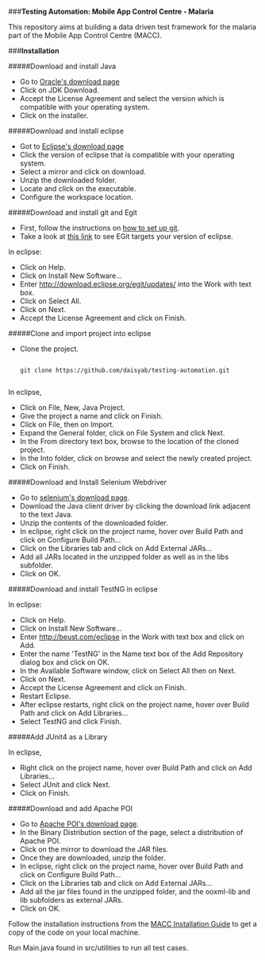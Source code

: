 ###**Testing Automation: Mobile App Control Centre - Malaria**

This repository aims at building a data driven test framework for the malaria part of the Mobile App Control Centre (MACC).

###**Installation**


#####Download and install Java

* Go to [Oracle's download page](http://www.oracle.com/technetwork/java/javase/downloads/index.html)
* Click on JDK Download.
* Accept the License Agreement and select the version which is compatible with your operating system.
* Click on the installer.
 
#####Download and install eclipse

* Got to [Eclipse's download page](http://www.eclipse.org/downloads/)
* Click the version of eclipse that is compatible with your operating system.
* Select a mirror and click on download.
* Unzip the downloaded folder.
* Locate and click on the executable.
* Configure the workspace location.

#####Download and install git and Egit

* First, follow the instructions on [how to set up git](https://help.github.com/articles/set-up-git/).
* Take a look at [this link](http://wiki.eclipse.org/EGit/FAQ#What_versions_of_Eclipse_does_EGit_target.3F) to see EGit targets your version of eclipse.  

In eclipse: 
* Click on Help.
* Click on Install New Software...
* Enter http://download.eclipse.org/egit/updates/ into the Work with text box.
* Click on Select All.
* Click on Next.
* Accept the License Agreement and click on Finish.

#####Clone and import project into eclipse

* Clone the project.
   ```
   
  git clone https://github.com/daisyab/testing-automation.git
    
   ```  
In eclipse,
* Click on File, New, Java Project.
* Give the project a name and click on Finish.
* Click on File, then on Import.
* Expand the General folder, click on File System and click Next.
* In the From directory text box, browse to the location of the cloned project.
* In the Into folder, click on browse and select the newly created project.
* Click on Finish.

#####Download and Install Selenium Webdriver

* Go to [selenium's download page](http://www.seleniumhq.org/download/).
* Download the Java client driver by clicking the download link adjacent to the text Java.
* Unzip the contents of the downloaded folder.
* In eclipse, right click on the project name, hover over Build Path and click on Configure Build Path...
* Click on the Libraries tab and click on Add External JARs...
* Add all JARs located in the unzipped folder as well as in the libs subfolder.
* Click on OK.
	
#####Download and install TestNG in eclipse

In eclipse:
* Click on Help.
* Click on Install New Software...
* Enter http://beust.com/eclipse in the Work with text box and click on Add.
* Enter the name 'TestNG' in the Name text box of the Add Repository dialog box and click on OK.
* In the Available Software window, click on Select All then on Next.
* Click on Next.
* Accept the License Agreement and click on Finish.  
* Restart Eclipse.
* After eclipse restarts, right click on the project name, hover over Build Path and click on Add Libraries...
* Select TestNG and click Finish.
	
#####Add JUnit4 as a Library

In eclipse,
* Right click on the project name, hover over Build Path and click on Add Libraries...
* Select JUnit and click Next.
* Click on Finish.

#####Download and add Apache POI

* Go to [Apache POI's download page](http://poi.apache.org/download.html).
* In the Binary Distribution section of the page, select a distribution of Apache POI.
* Click on the mirror to download the JAR files.
* Once they are downloaded, unzip the folder.
* In eclipse, right click on the project name, hover over Build Path and click on Configure Build Path...
* Click on the Libraries tab and click on Add External JARs...
* Add all the jar files found in the unzipped folder, and the ooxml-lib  and lib subfolders as external JARs.
* Click on OK.

Follow the installation instructions from the [MACC Installation Guide](https://github.com/Nerdylicious/app-web-server/blob/master/docs/Installation%20Guide.md) to get a copy of the code on your local machine.

Run Main.java found in src/utilities to run all test cases.
